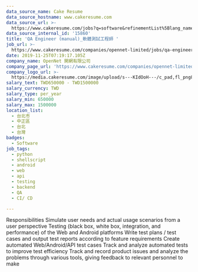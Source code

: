 ```yaml
---
data_source_name: Cake Resume
data_source_hostname: www.cakeresume.com
data_source_url: >-
  https://www.cakeresume.com/jobs?q=software&refinementList%5Blang_name%5D%5B0%5D=English&refinementList%5Bsalary_type%5D=per_year&range%5Bsalary_range%5D%5Bmin%5D=1000000&page=2
data_source_internal_id: '15860'
title: 'QA Engineer (manual)_軟體測試工程師 '
job_url: >-
  https://www.cakeresume.com/companies/opennet-limited/jobs/qa-engineer-quality-control-test-engineer
date: 2019-11-25T07:19:17.105Z
company_name: OpenNet 開網有限公司
company_page_url: 'https://www.cakeresume.com/companies/opennet-limited'
company_logo_url: >-
  https://media.cakeresume.com/image/upload/s---KIdOoH---/c_pad,fl_png8,h_200,w_200/v1574663536/bzaybcelyff1kqaqhhmr.png
salary_text: TWD650000 - TWD1500000
salary_currency: TWD
salary_type: per_year
salary_min: 650000
salary_max: 1500000
location_list:
  - 台北市
  - 中正區
  - 台北
  - 台灣
badges:
  - Software
job_tags:
  - python
  - shellscript
  - android
  - web
  - api
  - testing
  - backend
  - QA
  - CI/ CD

---
```


Responsibilities Simulate user needs and actual usage scenarios from a user perspective Testing (black box, white box, integration, and performance) of the Web and Android platforms Write test plans / test cases and output test reports according to feature requirements Create automated Web/Android/API test cases Track and analyze automated tests to improve test efficiency Track and record product issues and analyze the problems through various tools, giving feedback to relevant personnel to make